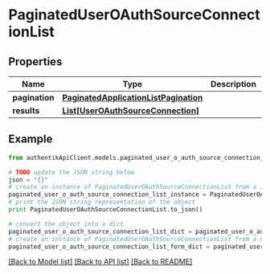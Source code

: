 # PaginatedUserOAuthSourceConnectionList


## Properties
Name | Type | Description | Notes
------------ | ------------- | ------------- | -------------
**pagination** | [**PaginatedApplicationListPagination**](PaginatedApplicationListPagination.md) |  | 
**results** | [**List[UserOAuthSourceConnection]**](UserOAuthSourceConnection.md) |  | 

## Example

```python
from authentikApiClient.models.paginated_user_o_auth_source_connection_list import PaginatedUserOAuthSourceConnectionList

# TODO update the JSON string below
json = "{}"
# create an instance of PaginatedUserOAuthSourceConnectionList from a JSON string
paginated_user_o_auth_source_connection_list_instance = PaginatedUserOAuthSourceConnectionList.from_json(json)
# print the JSON string representation of the object
print PaginatedUserOAuthSourceConnectionList.to_json()

# convert the object into a dict
paginated_user_o_auth_source_connection_list_dict = paginated_user_o_auth_source_connection_list_instance.to_dict()
# create an instance of PaginatedUserOAuthSourceConnectionList from a dict
paginated_user_o_auth_source_connection_list_form_dict = paginated_user_o_auth_source_connection_list.from_dict(paginated_user_o_auth_source_connection_list_dict)
```
[[Back to Model list]](../README.md#documentation-for-models) [[Back to API list]](../README.md#documentation-for-api-endpoints) [[Back to README]](../README.md)



